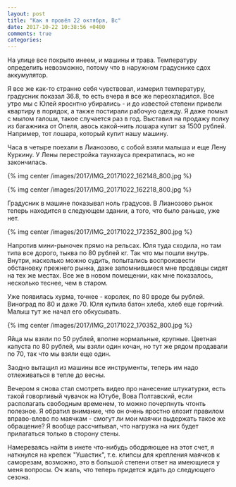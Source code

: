 ```yaml
---
layout: post
title: "Как я провёл 22 октября, Вс"
date: 2017-10-22 10:38:56 +0400
comments: true
categories: 
---
```

На улице все покрыто инеем, и машины и трава. Температуру определить невозможно, потому что в наружном градуснике сдох аккумулятор.

Я все же как-то странно себя чувствовал, измерил температуру, градусник показал 36.8, то есть вчера я все же переохладился. Все утро мы с Юлей яроснтно убирались - и до известой степени привели квартиру в порядок, а также постирали рабочую одежду. Я даже помыл с мылом галоши, такое случается раз в год. Выставил на продажу полку из багажника от Опеля, авось какой-нить лошара купит за 1500 рублей. Например, тот лошара, который купит нашу машину.

Часа в четыре поехали в Лианозово, с собой взяли малыша и еще Лену Куркину. У Лены перестройка таунхауса прекратилась, но не закончилась. 

{% img center /images/2017/IMG_20171022_162148_800.jpg %}

{% img center /images/2017/IMG_20171022_162218_800.jpg %}

Градусник в машине показывал ноль градусов. В Лианозово рынок теперь находится в следующем здании, а того, что было раньше, уже нет.

{% img center /images/2017/IMG_20171022_172352_800.jpg %}

Напротив мини-рыночек прямо на рельсах. Юля туда сходила, но там типа все дорого, тыква по 80 рублей кг. Так что мы пошли внутрь. Внутри, насколько можно судить, попытались воспроизвести обстановку прежнего рынка, даже запомнившиеся мне продавцы сидят на тех же местах. Все же в новом помещении, как мне показалось, несколько теснее, чем в старом.

Уже появилась хурма, точнее - королек, по 80 вроде бы рублей. Виноград по 80 и даже 70. Юля купила батон хлеба, хлеб еще горячий. Малыш тут же начал его обкусывать. 

{% img center /images/2017/IMG_20171022_170352_800.jpg %}

Яйца мы взяли по 50 рублей, вполне нормальные, крупные. Цветная капуста по 80 рублей, мы взяли один кочан, но тут же рядом продавали по 70, так что мы взяли еще один.


Заодно вытащил из машины все инструменты, теперь им надо отлеживаться в тепле до весны.

Вечером я снова стал смотреть видео про нанесение штукатурки, есть такой говорливый чувачок на Ютубе, Вова Полтавский, если располагать свободным временем, то можно почерпнуть чтонть полезное. Я обратил внимание, что он очень яростно елозит правилом вправо-влево по маячкам - смогут ли мои маячки выдержать такое же обращение? Я вообще рассчитывал, что нагрузка на них будет прилагаться только в сторону стены.

Намереваясь найти в инете что-нибудь ободряющее на этот счет, я наткнулся на крепеж "Ушастик", т.е. клипсы для крепления маячков к саморезам, возможно, это в большой степени ответ на имеющиеся у меня вопросы. Оч жаль, что теперь придется ждать до следующего сезона.